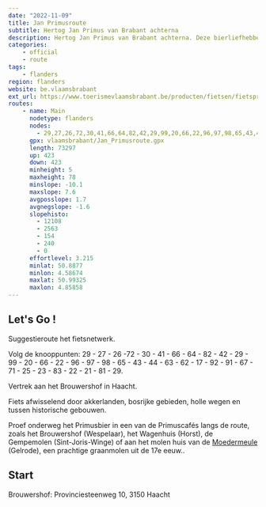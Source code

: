 ```yaml
---
date: "2022-11-09"
title: Jan Primusroute
subtitle: Hertog Jan Primus van Brabant achterna
description: Hertog Jan Primus van Brabant achterna. Deze bierliefhebber 'pur sang' verleende brouwerijen bepaalde voorrechten en zag zijn naam vereeuwigd in de Vlaams-Brabantse pils van brouwerij Haacht die je op deze route zeker meermaals uitgebreid kan proeven. Een uitdaging voor de fietsers ... én voor de levensgenieters!
categories:
    - official
    - route
tags:
    - flanders
region: flanders
website: be.vlaamsbrabant
ext_url: https://www.toerismevlaamsbrabant.be/producten/fietsen/fietsproducten/jan-primus-fietsroute/index.html
routes:
    - name: Main
      nodetype: flanders
      nodes:
        - 29,27,26,72,30,41,66,64,82,42,29,99,20,66,22,96,97,98,65,43,44,63,62,17,92,91,67,71,25,23,83,22,21,81,29
      gpx: vlaamsbrabant/Jan_Primusroute.gpx
      length: 73297
      up: 423
      down: 423
      minheight: 5
      maxheight: 78
      minslope: -10.1
      maxslope: 7.6
      avgposslope: 1.7
      avgnegslope: -1.6
      slopehisto:
        - 12108
        - 2563
        - 154
        - 240
        - 0
      effortlevel: 3.215
      minlat: 50.8877
      minlon: 4.58674
      maxlat: 50.99325
      maxlon: 4.85858
---
```


## Let's Go ! 

Suggestieroute het fietsnetwerk.

Volg de knooppunten: 29 - 27 - 26 -72 - 30 - 41 - 66 - 64 - 82 - 42 - 29 - 99 - 20 - 66 - 22 - 96 - 97 - 98 - 65 - 43 - 44 - 63 - 62 - 17 - 92 - 91 - 67 - 71 - 25 - 23 - 83 - 22 - 21 - 81 - 29.

Vertrek aan het Brouwershof in Haacht.

Fiets afwisselend door akkerlanden, bosrijke gebieden, holle wegen en tussen historische gebouwen.

Proef onderweg het Primusbier in een van de Primuscafés langs de route, zoals het Brouwershof (Wespelaar), het Wagenhuis (Horst), de Gempemolen (Sint-Joris-Winge) of aan het molen huis van de [Moedermeule](https://www.toerismevlaamsbrabant.be/producten/fietsen/fietsproducten/jan-primus-fietsroute/index.html) (Gelrode), een prachtige graanmolen uit de 17e eeuw..

## Start

Brouwershof: Provinciesteenweg 10, 3150 Haacht
